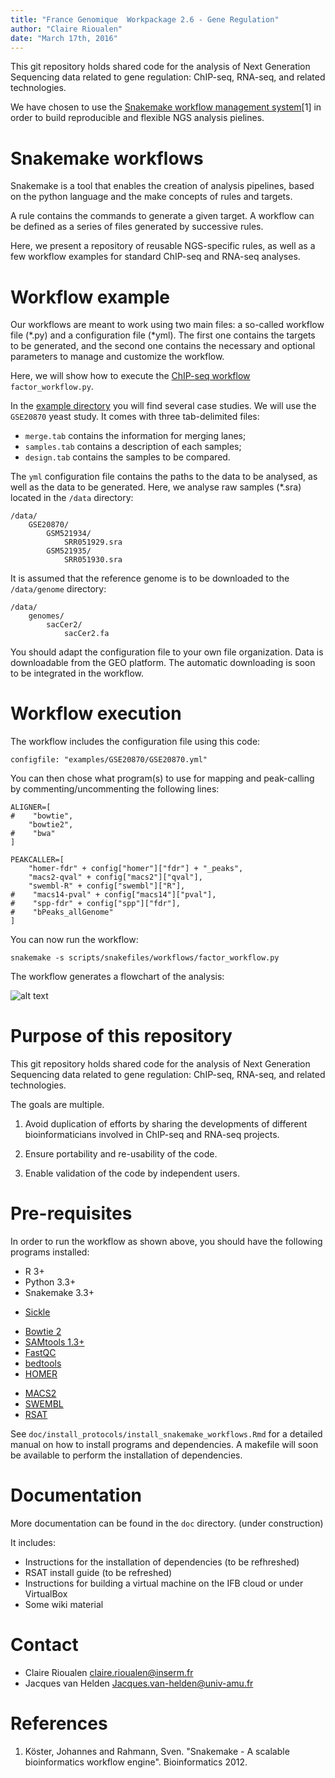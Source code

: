 ```yaml
---
title: "France Genomique  Workpackage 2.6 - Gene Regulation"
author: "Claire Rioualen"
date: "March 17th, 2016"
---
```


<!--
Table of Contents
=================

  * [Purpose of this repository](#purpose-of-this-repository)
  * [Workflow examples](#workflow-examples)
    * [Transcription factors](#transcription-factors)
      * [Execution](#execution)
      * [Dependencies](#dependencies)
    * [Histone marks](#histone-marks)
      * [Execution](#execution-1)
      * [Dependencies](#dependencies-1)
    * [RNA-seq (TODO)](#rna-seq-todo)
  * [Data organisation](#data-organisation)
  * [Documentation](#documentation)
  * [Contact](#contact)
-->


This git repository holds shared code for the analysis of Next
Generation Sequencing data related to gene regulation: ChIP-seq,
RNA-seq, and related technologies. 

We have chosen to use the [Snakemake workflow management system](https://bitbucket.org/snakemake/snakemake/wiki/Home)[1] 
in order to build reproducible and flexible NGS analysis pielines.

# Snakemake workflows

Snakemake is a tool that enables the creation of analysis pipelines, based on the python language and the make concepts of rules and targets. 

A rule contains the commands to generate a given target. 
A workflow can be defined as a series of files generated by successive rules. 

Here, we present a repository of reusable NGS-specific rules, as well as a few workflow examples for standard ChIP-seq and RNA-seq analyses. 

# Workflow example

Our workflows are meant to work using two main files: a so-called workflow file (\*.py) and a configuration file (\*yml).
The first one contains the targets to be generated, and the second one contains the necessary and optional parameters 
to manage and customize the workflow. 

Here, we will show how to execute the [ChIP-seq workflow](https://github.com/rioualen/gene-regulation/blob/master/scripts/snakefiles/workflows/factor_workflow.py) `factor_workflow.py`.

In the [example directory](https://github.com/rioualen/gene-regulation/blob/master/examples) you will find several case studies. We will use the `GSE20870` yeast study. It comes with three tab-delimited files: 

* `merge.tab` contains the information for merging lanes;
* `samples.tab` contains a description of each samples;
* `design.tab` contains the samples to be compared. 

The `yml` configuration file contains the paths to the data to be analysed, as well as the data to be generated. 
Here, we analyse raw samples (\*.sra) located in the `/data` directory: 

```
/data/
    GSE20870/
        GSM521934/
            SRR051929.sra
        GSM521935/
            SRR051930.sra
```
It is assumed that the reference genome is to be downloaded to the `/data/genome` directory:

```
/data/
    genomes/
        sacCer2/
            sacCer2.fa
```

You should adapt the configuration file to your own file organization. 
Data is downloadable from the GEO platform. The automatic downloading is soon to be integrated in the workflow. 

# Workflow execution

The workflow includes the configuration file using this code:
```
configfile: "examples/GSE20870/GSE20870.yml"
```
You can then chose what program(s) to use for mapping and peak-calling by commenting/uncommenting the following lines:

```
ALIGNER=[
#    "bowtie",
    "bowtie2",
#    "bwa"
]
```
```
PEAKCALLER=[
    "homer-fdr" + config["homer"]["fdr"] + "_peaks", 
    "macs2-qval" + config["macs2"]["qval"], 
    "swembl-R" + config["swembl"]["R"],
#    "macs14-pval" + config["macs14"]["pval"],
#    "spp-fdr" + config["spp"]["fdr"],
#    "bPeaks_allGenome"
]
```

You can now run the workflow:
```
snakemake -s scripts/snakefiles/workflows/factor_workflow.py
```

The workflow generates a flowchart of the analysis:

![alt text][factor]


# Purpose of this repository

This git repository holds shared code for the analysis of Next
Generation Sequencing data related to gene regulation: ChIP-seq,
RNA-seq, and related technologies.

The goals are multiple.

1. Avoid duplication of efforts by sharing the developments of
different bioinformaticians involved in ChIP-seq and RNA-seq projects.

2. Ensure portability and re-usability of the code.

3. Enable validation of the code by independent users.


# Pre-requisites

In order to run the workflow as shown above, you should have the following programs installed:

* R 3+
* Python 3.3+
* Snakemake 3.3+

<!--* [SRA Toolkit](http://www.ncbi.nlm.nih.gov/Traces/sra/sra.cgi?view=software)-->
* [Sickle](https://github.com/najoshi/sickle)
<!-- * [BWA](http://bio-bwa.sourceforge.net/)
* Bowtie 1-->
* [Bowtie 2](http://bowtie-bio.sourceforge.net/)
* [SAMtools 1.3+](http://samtools.sourceforge.net/)
* [FastQC](http://www.bioinformatics.babraham.ac.uk/projects/fastqc/)
* [bedtools](http://bedtools.readthedocs.org/)
* [HOMER](http://homer.salk.edu/homer/index.html)
<!--* [MACS1.4](http://liulab.dfci.harvard.edu/MACS/index.html)-->
* [MACS2](https://github.com/taoliu/MACS/)
* [SWEMBL](http://www.ebi.ac.uk/~swilder/SWEMBL/)
* [RSAT](http://rsat.eu/)



See `doc/install_protocols/install_snakemake_workflows.Rmd` for a detailed manual on how to install programs and dependencies.
A makefile will soon be available to perform the installation of dependencies.

# Documentation

More documentation can be found in the `doc` directory. (under construction)

It includes: 

* Instructions for the installation of dependencies (to be refhreshed)
* RSAT install guide (to be refreshed)
* Instructions for building a virtual machine on the IFB cloud or under VirtualBox
* Some wiki material



# Contact

- Claire Rioualen <claire.rioualen@inserm.fr>
- Jacques van Helden <Jacques.van-helden@univ-amu.fr>

# References 

1. Köster, Johannes and Rahmann, Sven. "Snakemake - A scalable bioinformatics workflow engine". Bioinformatics 2012.

[factor]: https://github.com/rioualen/gene-regulation/blob/master/examples/chip-seq_factor.png